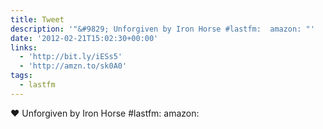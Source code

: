 ```yaml
---
title: Tweet
description: '"&#9829; Unforgiven by Iron Horse #lastfm:  amazon: "'
date: '2012-02-21T15:02:30+00:00'
links:
  - 'http://bit.ly/iESs5'
  - 'http://amzn.to/sk0A0'
tags:
  - lastfm
---
```

&#9829; Unforgiven by Iron Horse #lastfm:  amazon: 
